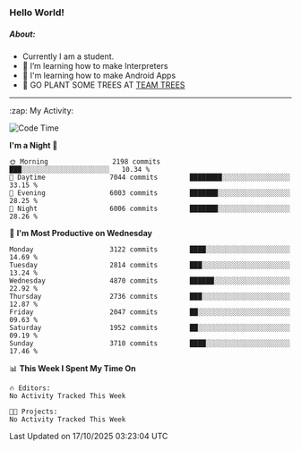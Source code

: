 ### Hello World!

##### About:
- Currently I am a student.
- 🌱 I’m learning how to make Interpreters
- 🌱 I'm learning how to make Android Apps
- 🌱 GO PLANT SOME TREES AT [TEAM TREES](https://teamtrees.org/)

---
  <summary>:zap: My Activity:</summary>
  
<!--START_SECTION:waka-->
![Code Time](http://img.shields.io/badge/Code%20Time-1%2C677%20hrs%2017%20mins-blue)

**I'm a Night 🦉** 

```text
🌞 Morning                2198 commits        ███░░░░░░░░░░░░░░░░░░░░░░   10.34 % 
🌆 Daytime                7044 commits        ████████░░░░░░░░░░░░░░░░░   33.15 % 
🌃 Evening                6003 commits        ███████░░░░░░░░░░░░░░░░░░   28.25 % 
🌙 Night                  6006 commits        ███████░░░░░░░░░░░░░░░░░░   28.26 % 
```
📅 **I'm Most Productive on Wednesday** 

```text
Monday                   3122 commits        ████░░░░░░░░░░░░░░░░░░░░░   14.69 % 
Tuesday                  2814 commits        ███░░░░░░░░░░░░░░░░░░░░░░   13.24 % 
Wednesday                4870 commits        ██████░░░░░░░░░░░░░░░░░░░   22.92 % 
Thursday                 2736 commits        ███░░░░░░░░░░░░░░░░░░░░░░   12.87 % 
Friday                   2047 commits        ██░░░░░░░░░░░░░░░░░░░░░░░   09.63 % 
Saturday                 1952 commits        ██░░░░░░░░░░░░░░░░░░░░░░░   09.19 % 
Sunday                   3710 commits        ████░░░░░░░░░░░░░░░░░░░░░   17.46 % 
```


📊 **This Week I Spent My Time On** 

```text
🔥 Editors: 
No Activity Tracked This Week

🐱‍💻 Projects: 
No Activity Tracked This Week
```


 Last Updated on 17/10/2025 03:23:04 UTC
<!--END_SECTION:waka-->
